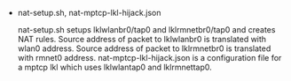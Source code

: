 * nat-setup.sh, nat-mptcp-lkl-hijack.json

   nat-setup.sh setups lklwlanbr0/tap0 and
   lklrmnetbr0/tap0 and creates NAT rules.
   Source address of packet to lklwlanbr0 is translated with wlan0 address.
   Source address of packet to lklrmnetbr0 is translated with rmnet0 address.
   nat-mptcp-lkl-hijack.json is a configuration file
   for a mptcp lkl which uses lklwlantap0 and lklrmnettap0.
